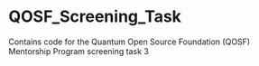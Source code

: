 # QOSF_Screening_Task
Contains code for the Quantum Open Source Foundation (QOSF) Mentorship Program screening task 3
